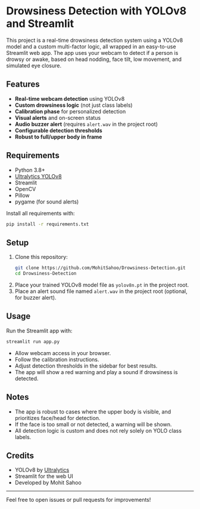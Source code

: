 # Drowsiness Detection with YOLOv8 and Streamlit

This project is a real-time drowsiness detection system using a YOLOv8 model and a custom multi-factor logic, all wrapped in an easy-to-use Streamlit web app. The app uses your webcam to detect if a person is drowsy or awake, based on head nodding, face tilt, low movement, and simulated eye closure.

## Features

- **Real-time webcam detection** using YOLOv8
- **Custom drowsiness logic** (not just class labels)
- **Calibration phase** for personalized detection
- **Visual alerts** and on-screen status
- **Audio buzzer alert** (requires `alert.wav` in the project root)
- **Configurable detection thresholds**
- **Robust to full/upper body in frame**

## Requirements

- Python 3.8+
- [Ultralytics YOLOv8](https://docs.ultralytics.com/)
- Streamlit
- OpenCV
- Pillow
- pygame (for sound alerts)

Install all requirements with:

```bash
pip install -r requirements.txt
```

## Setup

1. Clone this repository:
   ```bash
   git clone https://github.com/MohitSahoo/Drowsiness-Detection.git
   cd Drowsiness-Detection
   ```
2. Place your trained YOLOv8 model file as `yolov8n.pt` in the project root.
3. Place an alert sound file named `alert.wav` in the project root (optional, for buzzer alert).

## Usage

Run the Streamlit app with:

```bash
streamlit run app.py
```

- Allow webcam access in your browser.
- Follow the calibration instructions.
- Adjust detection thresholds in the sidebar for best results.
- The app will show a red warning and play a sound if drowsiness is detected.

## Notes

- The app is robust to cases where the upper body is visible, and prioritizes face/head for detection.
- If the face is too small or not detected, a warning will be shown.
- All detection logic is custom and does not rely solely on YOLO class labels.

## Credits

- YOLOv8 by [Ultralytics](https://github.com/ultralytics/ultralytics)
- Streamlit for the web UI
- Developed by Mohit Sahoo

---

Feel free to open issues or pull requests for improvements!
